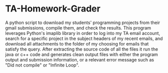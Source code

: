 # TA-Homework-Grader
A python script to download my students' programming projects from their gmail submissions, compile them, and check the results. This program leverages Python's imaplib library in order to log into my TA email account, search for a specific project in the subject headers of my recent emails, and download all attachments to the folder of my choosing for emails that satisfy the query. After extracting the source code of all the files it run the java or c++ code and generates clean output files with either the program output and submission information, or a relevant error message such as "Did not compile" or "Infinite Loop".
